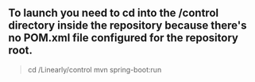 ## To launch you need to cd into the /control directory inside the repository because there's no POM.xml file configured for the repository root.

> cd /Linearly/control
> mvn spring-boot:run
